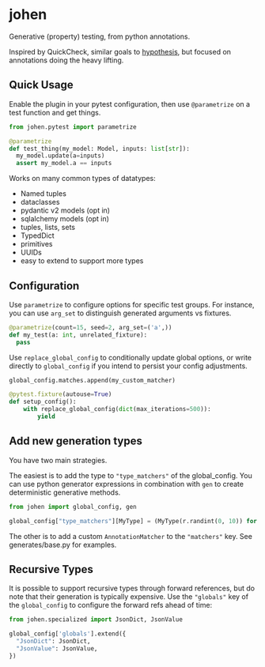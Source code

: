 # johen
Generative (property) testing, from python annotations.

Inspired by QuickCheck, similar goals to [hypothesis](https://hypothesis.readthedocs.io/en/latest/), but focused on
annotations doing the heavy lifting.

## Quick Usage

Enable the plugin in your pytest configuration, then 
use `@parametrize` on a test function and get things.

```python
from johen.pytest import parametrize

@parametrize
def test_thing(my_model: Model, inputs: list[str]):
  my_model.update(a=inputs)
  assert my_model.a == inputs
```

Works on many common types of datatypes:
* Named tuples
* dataclasses
* pydantic v2 models (opt in)
* sqlalchemy models (opt in)
* tuples, lists, sets
* TypedDict
* primitives
* UUIDs
* easy to extend to support more types

## Configuration

Use `parametrize` to configure options for specific test groups.
For instance, you can use `arg_set` to distinguish generated arguments vs fixtures.

```python
@parametrize(count=15, seed=2, arg_set=('a',))
def my_test(a: int, unrelated_fixture):
  pass
```

Use `replace_global_config` to conditionally update global options, or write
directly to `global_config` if you intend to persist your config adjustments.

```python
global_config.matches.append(my_custom_matcher)

@pytest.fixture(autouse=True)
def setup_config():
    with replace_global_config(dict(max_iterations=500)):
        yield
```

## Add new generation types

You have two main strategies.  

The easiest is to add the type to `"type_matchers"` of the global_config.
You can use python generator expressions in combination with `gen` to create deterministic generative methods.

```python
from johen import global_config, gen

global_config["type_matchers"][MyType] = (MyType(r.randint(0, 10)) for r in gen)
```

The other is to add a custom `AnnotationMatcher` to the `"matchers"` key.  See generates/base.py for examples.

## Recursive Types

It is possible to support recursive types through forward references, but do note that
their generation is typically expensive.  Use the `"globals"` key of the `global_config`
to configure the forward refs ahead of time:

```python
from johen.specialized import JsonDict, JsonValue

global_config['globals'].extend({
  "JsonDict": JsonDict,
  "JsonValue": JsonValue,
})
```